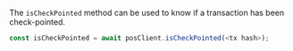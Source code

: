 The `isCheckPointed` method can be used to know if a transaction has been check-pointed.

```js
const isCheckPointed = await posClient.isCheckPointed(<tx hash>);
```
